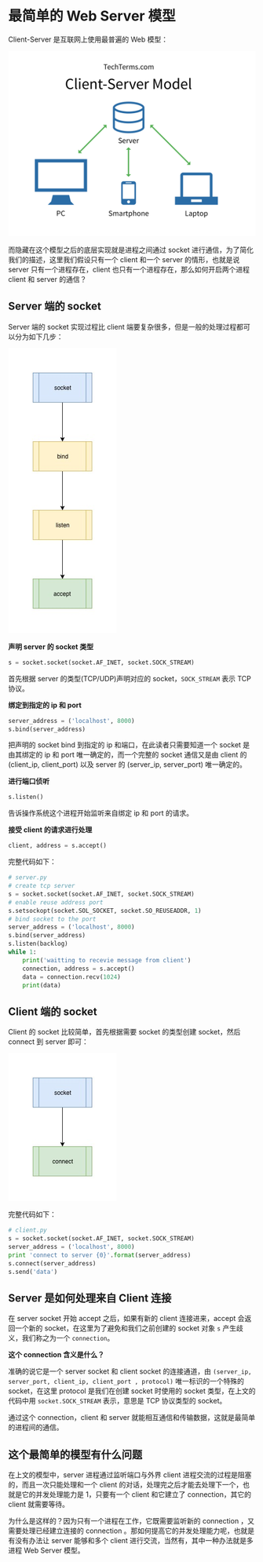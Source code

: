 # 最简单的 Web Server 模型

Client-Server 是互联网上使用最普遍的 Web 模型：

![](imgs/client-server_model_1253.png)

而隐藏在这个模型之后的底层实现就是进程之间通过 socket 进行通信，为了简化我们的描述，这里我们假设只有一个 client 和一个 server 的情形，也就是说 server 只有一个进程存在，client 也只有一个进程存在，那么如何开启两个进程 client 和 server 的通信？

## Server 端的 socket

Server 端的 socket 实现过程比 client 端要复杂很多，但是一般的处理过程都可以分为如下几步：

![](imgs/server-socket.jpg)

**声明 server 的 socket 类型**

```python
s = socket.socket(socket.AF_INET, socket.SOCK_STREAM)
```

首先根据 server 的类型(TCP/UDP)声明对应的 socket，`SOCK_STREAM` 表示 TCP 协议。

**绑定到指定的 ip 和 port**

```python
server_address = ('localhost', 8000)
s.bind(server_address)
```

把声明的 socket bind 到指定的 ip 和端口，在此读者只需要知道一个 socket 是由其绑定的 ip 和 port 唯一确定的，而一个完整的 socket 通信又是由 client 的 (client_ip, client_port) 以及 server 的 (server_ip, server_port) 唯一确定的。

**进行端口侦听**

```python
s.listen()
```

告诉操作系统这个进程开始监听来自绑定 ip 和 port 的请求。

**接受 client 的请求进行处理**

```python
client, address = s.accept()
```

完整代码如下：
```python
# server.py
# create tcp server
s = socket.socket(socket.AF_INET, socket.SOCK_STREAM)
# enable reuse address port
s.setsockopt(socket.SOL_SOCKET, socket.SO_REUSEADDR, 1)
# bind socket to the port
server_address = ('localhost', 8000)
s.bind(server_address)
s.listen(backlog)
while 1:
    print('waitting to recevie message from client')
    connection, address = s.accept()
    data = connection.recv(1024)
    print(data)
```


## Client 端的 socket

Client 的 socket 比较简单，首先根据需要 socket 的类型创建 socket，然后 connect 到 server 即可：

![](imgs/client-socket.jpg)

完整代码如下：
```python
# client.py
s = socket.socket(socket.AF_INET, socket.SOCK_STREAM)
server_address = ('localhost', 8000)
print 'connect to server {0}'.format(server_address)
s.connect(server_address)
s.send('data')
```

## Server 是如何处理来自 Client 连接

在 server socket 开始 accept 之后，如果有新的 client 连接进来，accept 会返回一个新的 socket，在这里为了避免和我们之前创建的 socket 对象 `s` 产生歧义，我们称之为一个 `connection`。

**这个 connection 含义是什么？**

准确的说它是一个 server socket 和 client socket 的连接通道，由 
`(server_ip, server_port, client_ip, client_port , protocol)` 唯一标识的一个特殊的 socket，在这里 protocol 是我们在创建 socket 时使用的 socket 类型，在上文的代码中用 `socket.SOCK_STREAM` 表示，意思是 TCP 协议类型的 socket。

通过这个 connection，client 和 server 就能相互通信和传输数据，这就是最简单的进程间的通信。

## 这个最简单的模型有什么问题

在上文的模型中，server 进程通过监听端口与外界 client 进程交流的过程是阻塞的，而且一次只能处理和一个 client 的对话，处理完之后才能去处理下一个，也就是它的并发处理能力是 1，只要有一个 client 和它建立了 connection，其它的 client 就需要等待。

为什么是这样的？因为只有一个进程在工作，它既需要监听新的 connection ，又需要处理已经建立连接的 connection 。那如何提高它的并发处理能力呢，也就是有没有办法让 server 能够和多个 client 进行交流，当然有，其中一种办法就是多进程 Web Server 模型。

